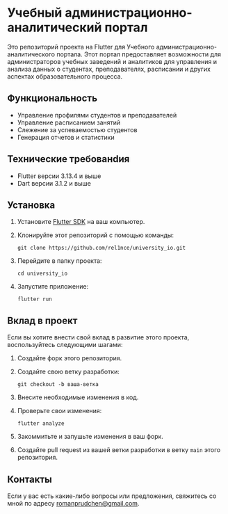 # Учебный администрационно-аналитический портал

Это репозиторий проекта на Flutter для Учебного администрационно-аналитического портала. Этот портал предоставляет возможности для администраторов учебных заведений и аналитиков для управления и анализа данных о студентах, преподавателях, расписании и других аспектах образовательного процесса.

## Функциональность

- Управление профилями студентов и преподавателей
- Управление расписанием занятий
- Слежение за успеваемостью студентов
- Генерация отчетов и статистики

## Технические требованdия

- Flutter версии 3.13.4 и выше
- Dart версии 3.1.2 и выше

## Установка

1. Установите [Flutter SDK](https://flutter.dev/docs/get-started/install) на ваш компьютер.
2. Клонируйте этот репозиторий с помощью команды:

   ```shell
   git clone https://github.com/rel1nce/university_io.git
   ```

3. Перейдите в папку проекта:

   ```shell
   cd university_io
   ```

4. Запустите приложение:

   ```shell
   flutter run
   ```

## Вклад в проект

Если вы хотите внести свой вклад в развитие этого проекта, воспользуйтесь следующими шагами:

1. Создайте форк этого репозитория.
2. Создайте свою ветку разработки:

   ```shell
   git checkout -b ваша-ветка
   ```

3. Внесите необходимые изменения в код.
4. Проверьте свои изменения:

   ```shell
   flutter analyze
   ```

5. Закоммитьте и запушьте изменения в ваш форк.
6. Создайте pull request из вашей ветки разработки в ветку `main` этого репозитория.

## Контакты

Если у вас есть какие-либо вопросы или предложения, свяжитесь со мной по адресу romanprudchen@gmail.com.
